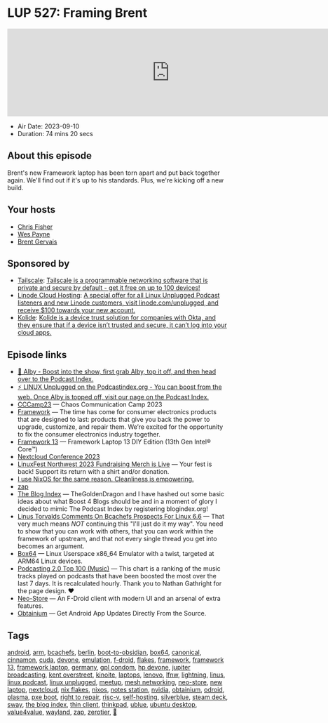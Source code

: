 # LUP 527: Framing Brent

<iframe src="https://player.fireside.fm/v2/RUkczH-V+Gk-xfr95?theme=dark" width="740" height="200" frameborder="0" scrolling="no"></iframe>

* Air Date: 2023-09-10
* Duration: 74 mins 20 secs

## About this episode

Brent's new Framework laptop has been torn apart and put back together again. We'll find out if it's up to his standards. Plus, we're kicking off a new build.

## Your hosts
* [Chris Fisher](https://linuxunplugged.com/hosts/chrislas)
* [Wes Payne](https://linuxunplugged.com/hosts/wes)
* [Brent Gervais](https://linuxunplugged.com/hosts/brent)

## Sponsored by

  * [Tailscale](http://tailscale.com/linuxunplugged): [Tailscale is a programmable networking software that is private and secure by default - get it free on up to 100 devices!](http://tailscale.com/linuxunplugged)
  * [Linode Cloud Hosting](https://linode.com/unplugged): [A special offer for all Linux Unplugged Podcast listeners and new Linode customers, visit linode.com/unplugged, and receive $100 towards your new account. ](https://linode.com/unplugged)
  * [Kolide](https://kolide.com/unplugged): [Kolide is a device trust solution for companies with Okta, and they ensure that if a device isn’t trusted and secure, it can’t log into your cloud apps.](https://kolide.com/unplugged)



## Episode links

  * [🎉 Alby - Boost into the show, first grab Alby, top it off, and then head over to the Podcast Index.](https://getalby.com/ "🎉 Alby - Boost into the show, first grab Alby, top it off, and then head over to the Podcast Index.")
  * [⚡️ LINUX Unplugged on the Podcastindex.org - You can boost from the web. Once Alby is topped off, visit our page on the Podcast Index.](https://podcastindex.org/podcast/575694 "⚡️ LINUX Unplugged on the Podcastindex.org - You can boost from the web. Once Alby is topped off, visit our page on the Podcast Index.")
  * [CCCamp23](https://events.ccc.de/camp/2023/ "CCCamp23") — Chaos Communication Camp 2023
  * [Framework](https://frame.work/at/en "Framework") — The time has come for consumer electronics products that are designed to last: products that give you back the power to upgrade, customize, and repair them. We’re excited for the opportunity to fix the consumer electronics industry together.
  * [Framework 13](https://frame.work/products/laptop-diy-13-gen-intel "Framework 13") — Framework Laptop 13 DIY Edition (13th Gen Intel® Core™)
  * [Nextcloud Conference 2023](https://nextcloud.com/conference-2023 "Nextcloud Conference 2023")
  * [LinuxFest Northwest 2023 Fundraising Merch is Live](https://www.customink.com/fundraising/lfnw2023 "LinuxFest Northwest 2023 Fundraising Merch is Live") — Your fest is back! Support its return with a shirt and/or donation.
  * [I use NixOS for the same reason. Cleanliness is empowering.](https://news.ycombinator.com/item?id=25027820 "I use NixOS for the same reason. Cleanliness is empowering.")
  * [zap](https://github.com/sudonym-btc/zap "zap")
  * [The Blog Index](https://beardedtek.org/the-blog-index/ "The Blog Index") — TheGoldenDragon and I have hashed out some basic ideas about what Boost 4 Blogs should be and in a moment of glory I decided to mimic The Podcast Index by registering blogindex.org!
  * [Linus Torvalds Comments On Bcachefs Prospects For Linux 6.6](https://www.phoronix.com/news/Linus-Comments-Bcachefs-6.6 "Linus Torvalds Comments On Bcachefs Prospects For Linux 6.6") — That very much means *NOT* continuing this "I'll just do it my way". You need to show that you can work with others, that you can work within the framework of upstream, and that not every single thread you get into becomes an argument.
  * [Box64](https://github.com/ptitSeb/box64 "Box64") — Linux Userspace x86_64 Emulator with a twist, targeted at ARM64 Linux devices.
  * [Podcasting 2.0 Top 100 (Music)](https://stats.podcastindex.org/v4vmusic.html "Podcasting 2.0 Top 100 \(Music\)") — This chart is a ranking of the music tracks played on podcasts that have been boosted the most over the last 7 days. It is recalculated hourly. Thank you to Nathan Gathright for the page design. ❤
  * [Neo-Store](https://github.com/NeoApplications/Neo-Store "Neo-Store") — An F-Droid client with modern UI and an arsenal of extra features.
  * [Obtainium](https://github.com/ImranR98/Obtainium "Obtainium") — Get Android App Updates Directly From the Source.



## Tags

[android](https://linuxunplugged.com/tags/android), [arm](https://linuxunplugged.com/tags/arm), [bcachefs](https://linuxunplugged.com/tags/bcachefs), [berlin](https://linuxunplugged.com/tags/berlin), [boot-to-obsidian](https://linuxunplugged.com/tags/boot-to-obsidian), [box64](https://linuxunplugged.com/tags/box64), [canonical](https://linuxunplugged.com/tags/canonical), [cinnamon](https://linuxunplugged.com/tags/cinnamon), [cuda](https://linuxunplugged.com/tags/cuda), [devone](https://linuxunplugged.com/tags/devone), [emulation](https://linuxunplugged.com/tags/emulation), [f-droid](https://linuxunplugged.com/tags/f-droid), [flakes](https://linuxunplugged.com/tags/flakes), [framework](https://linuxunplugged.com/tags/framework), [framework 13](https://linuxunplugged.com/tags/framework%2013), [framework laptop](https://linuxunplugged.com/tags/framework%20laptop), [germany](https://linuxunplugged.com/tags/germany), [gpl condom](https://linuxunplugged.com/tags/gpl%20condom), [hp devone](https://linuxunplugged.com/tags/hp%20devone), [jupiter broadcasting](https://linuxunplugged.com/tags/jupiter%20broadcasting), [kent overstreet](https://linuxunplugged.com/tags/kent%20overstreet), [kinoite](https://linuxunplugged.com/tags/kinoite), [laptops](https://linuxunplugged.com/tags/laptops), [lenovo](https://linuxunplugged.com/tags/lenovo), [lfnw](https://linuxunplugged.com/tags/lfnw), [lightning](https://linuxunplugged.com/tags/lightning), [linus](https://linuxunplugged.com/tags/linus), [linux podcast](https://linuxunplugged.com/tags/linux%20podcast), [linux unplugged](https://linuxunplugged.com/tags/linux%20unplugged), [meetup](https://linuxunplugged.com/tags/meetup), [mesh networking](https://linuxunplugged.com/tags/mesh%20networking), [neo-store](https://linuxunplugged.com/tags/neo-store), [new laptop](https://linuxunplugged.com/tags/new%20laptop), [nextcloud](https://linuxunplugged.com/tags/nextcloud), [nix flakes](https://linuxunplugged.com/tags/nix%20flakes), [nixos](https://linuxunplugged.com/tags/nixos), [notes station](https://linuxunplugged.com/tags/notes%20station), [nvidia](https://linuxunplugged.com/tags/nvidia), [obtainium](https://linuxunplugged.com/tags/obtainium), [odroid](https://linuxunplugged.com/tags/odroid), [plasma](https://linuxunplugged.com/tags/plasma), [pxe boot](https://linuxunplugged.com/tags/pxe%20boot), [right to repair](https://linuxunplugged.com/tags/right%20to%20repair), [risc-v](https://linuxunplugged.com/tags/risc-v), [self-hosting](https://linuxunplugged.com/tags/self-hosting), [silverblue](https://linuxunplugged.com/tags/silverblue), [steam deck](https://linuxunplugged.com/tags/steam%20deck), [sway](https://linuxunplugged.com/tags/sway), [the blog index](https://linuxunplugged.com/tags/the%20blog%20index), [thin client](https://linuxunplugged.com/tags/thin%20client), [thinkpad](https://linuxunplugged.com/tags/thinkpad), [ublue](https://linuxunplugged.com/tags/ublue), [ubuntu desktop](https://linuxunplugged.com/tags/ubuntu%20desktop), [value4value](https://linuxunplugged.com/tags/value4value), [wayland](https://linuxunplugged.com/tags/wayland), [zap](https://linuxunplugged.com/tags/zap), [zerotier](https://linuxunplugged.com/tags/zerotier), [🦒](https://linuxunplugged.com/tags/%F0%9F%A6%92)